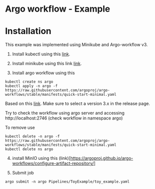 # Argo workflow - Example

# Installation

This example was implemented using Minikube and Argo-workflow v3.

1) Install kubectl using this [link](https://kubernetes.io/docs/tasks/tools/).

2) Install minikube using this link [link](https://minikube.sigs.k8s.io/docs/start/).

3) Install argo workflow using this 

```
kubectl create ns argo
kubectl apply -n argo -f https://raw.githubusercontent.com/argoproj/argo-workflows/stable/manifests/quick-start-minimal.yaml
```

Based on this [link](https://argoproj.github.io/argo-workflows/quick-start/). Make sure to select a version 3.x in the release page.

Try to check the workflow using argo server and accessing http://localhost:2746 (check workflow in namespace argo)

To remove use 
 ```
kubectl delete -n argo -f https://raw.githubusercontent.com/argoproj/argo-workflows/stable/manifests/quick-start-minimal.yaml
kubectl delete ns argo
```

4) install MinIO using this (link)[https://argoproj.github.io/argo-workflows/configure-artifact-repository/]

5) Submit job

```
argo submit -n argo Pipelines/ToyExample/toy_example.yaml
```
